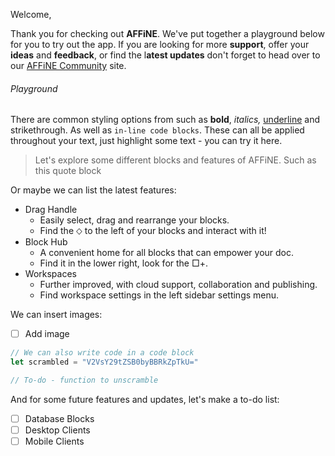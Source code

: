 Welcome,

Thank you for checking out **AFFiNE**. We've put together a playground below for you to try out the app. If you are looking for more **support**, offer your **ideas** and **feedback**, or find the l**atest updates** don't forget to head over to our [AFFiNE Community](https://community.affine.pro/home) site.

###### Playground

There are common styling options from such as **bold**, _italics,_ <u>underline</u> and strikethrough. As well as `in-line code blocks`. These can all be applied throughout your text, just highlight some text - you can try it here.

> Let's explore some different blocks and features of AFFiNE. Such as this quote block

Or maybe we can list the latest features:

*   Drag Handle
    *   Easily select, drag and rearrange your blocks.
    *   Find the ⬦ to the left of your blocks and interact with it!
*   Block Hub
    *   A convenient home for all blocks that can empower your doc.
    *   Find it in the lower right, look for the □+.
*   Workspaces
    *   Further improved, with cloud support, collaboration and publishing.
    *   Find workspace settings in the left sidebar settings menu.

We can insert images:

*   [ ] Add image

```JavaScript
// We can also write code in a code block
let scrambled = "V2VsY29tZSB0byBBRkZpTkU="

// To-do - function to unscramble
```

And for some future features and updates, let's make a to-do list:

*   [ ] Database Blocks
*   [ ] Desktop Clients
*   [ ] Mobile Clients
